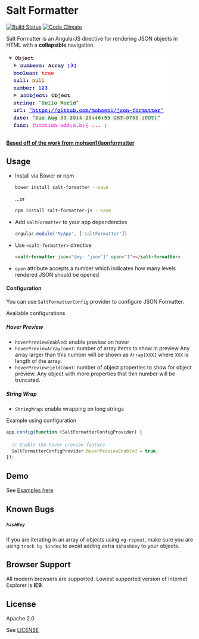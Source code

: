 # Salt Formatter
[![Build Status](https://travis-ci.org/almoore/salt-formatter-js.svg?branch=master)](https://travis-ci.org/almoore/salt-formatter-js)
[![Code Climate](https://codeclimate.com/almoore/salt-formatter-js/badges/gpa.svg)](https://codeclimate.com/github/almoore/salt-formatte-js)

Salt Formatter is an AngularJS directive for rendering JSON objects in HTML with a **collapsible** navigation.

[![Screebshot](./screenshot.png)](http://azimi.me/salt-formatter/demo/demo.html)

#### [Based off of the work from mohsen1/jsonformatter](https://github.com/mohsen1/jsonformatter)

## Usage

* Install via Bower or npm

  ```bash
  bower install salt-formatter --save
  ```
  ...or

  ```bash
  npm install salt-formatter-js --save
  ```
* Add `saltFormatter` to your app dependencies

  ```js
  angular.module('MyApp', ['saltFormatter'])
  ```
* Use `<salt-formatter>` directive

  ```html
  <salt-formatter json="{my: 'json'}" open="1"></salt-formatter>
  ```
* `open` attribute accepts a number which indicates how many levels rendered JSON should be opened

#### Configuration

You can use `SaltFormatterConfig` provider to configure JSON Formatter.

Available configurations

##### Hover Preview
* `hoverPreviewEnabled`: enable preview on hover
* `hoverPreviewArrayCount`: number of array items to show in preview Any array larger than this number will be shown as `Array[XXX]` where `XXX` is length of the array.
* `hoverPreviewFieldCount`: number of object properties to show for object preview. Any object with more properties that thin number will be truncated.

##### String Wrap
* `StringWrap`: enable wrapping on long strings

Example using configuration

```js
app.config(function (SaltFormatterConfigProvider) {

  // Enable the hover preview feature
  SaltFormatterConfigProvider.hoverPreviewEnabled = true;
});
```

## Demo
See [Examples here](http://azimi.me/salt-formatter/demo/demo.html)


## Known Bugs
##### `hashKey`

If you are iterating in an array of objects using `ng-repeat`, make sure you are using `track by $index` to avoid adding extra `$$hashKey` to your objects.

## Browser Support
All modern browsers are supported. Lowest supported version of Internet Explorer is **IE9**.

## License

Apache 2.0

See [LICENSE](./LICENSE)

